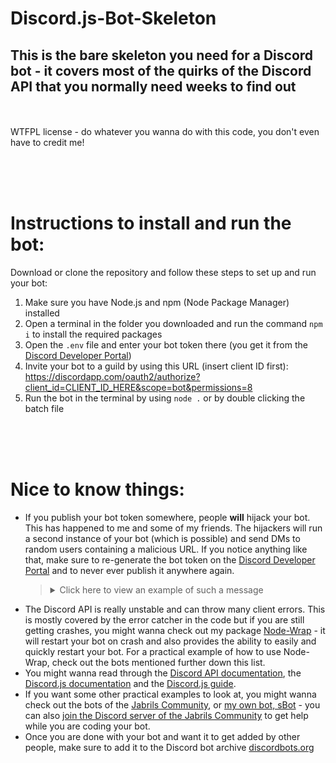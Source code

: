 # Discord.js-Bot-Skeleton
## This is the bare skeleton you need for a Discord bot - it covers most of the quirks of the Discord API that you normally need weeks to find out
<br><br>
WTFPL license - do whatever you wanna do with this code, you don't even have to credit me!

<br><br><br>

# Instructions to install and run the bot:
Download or clone the repository and follow these steps to set up and run your bot:

1. Make sure you have Node.js and npm (Node Package Manager) installed
2. Open a terminal in the folder you downloaded and run the command `npm i` to install the required packages
3. Open the `.env` file and enter your bot token there (you get it from the [Discord Developer Portal](https://discordapp.com/developers/applications/))
4. Invite your bot to a guild by using this URL (insert client ID first): https://discordapp.com/oauth2/authorize?client_id=CLIENT_ID_HERE&scope=bot&permissions=8
5. Run the bot in the terminal by using `node .` or by double clicking the batch file

<br><br><br>

# Nice to know things:
- If you publish your bot token somewhere, people **will** hijack your bot. This has happened to me and some of my friends. The hijackers will run a second instance of your bot (which is possible) and send DMs to random users containing a malicious URL. If you notice anything like that, make sure to re-generate the bot token on the [Discord Developer Portal](https://discordapp.com/developers/applications/) and to never ever publish it anywhere again.  
  >
  > <details><summary>Click here to view an example of such a message</summary>
  >
  > ![image](https://sv443.net/cdn/other/discord_bot_token_not_hidden_example.png) ![image](https://sv443.net/cdn/other/discord_bot_token_not_hidden_example_2.png)
  >
  > </details>
  >
- The Discord API is really unstable and can throw many client errors. This is mostly covered by the error catcher in the code but if you are still getting crashes, you might wanna check out my package [Node-Wrap](https://npmjs.org/package/node-wrap) - it will restart your bot on crash and also provides the ability to easily and quickly restart your bot. For a practical example of how to use Node-Wrap, check out the bots mentioned further down this list.
- You might wanna read through the [Discord API documentation](https://discordapp.com/developers/docs/intro), the [Discord.js documentation](https://discord.js.org/#/docs/main/stable/general/welcome) and the [Discord.js guide](https://discordjs.guide/#before-you-begin).
- If you want some other practical examples to look at, you might wanna check out the bots of the [Jabrils Community](https://github.com/Jabrils-Discord-Server), or [my own bot, sBot](https://github.com/Sv443/sBot) - you can also [join the Discord server of the Jabrils Community](https://discord.gg/EZagHBx) to get help while you are coding your bot.
- Once you are done with your bot and want it to get added by other people, make sure to add it to the Discord bot archive [discordbots.org](https://discordbots.org/)
